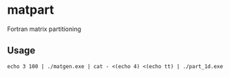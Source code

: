 matpart
=======

Fortran matrix partitioning

Usage
-----

    echo 3 100 | ./matgen.exe | cat - <(echo 4) <(echo tt) | ./part_1d.exe